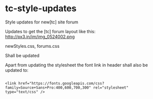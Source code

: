 tc-style-updates
================

Style updates for new[tc] site forum

Updates to get the [tc] forum layout like this: http://px3.in/im/img_0524002.png

newStyles.css,
forums.css 

Shall be updated

Apart from updating the stylesheet the font link in header shall also be updated to:

<code>
&lt;link href="https://fonts.googleapis.com/css?family=Source+Sans+Pro:400,600,700,300" rel="stylesheet" type="text/css" />
</code>
